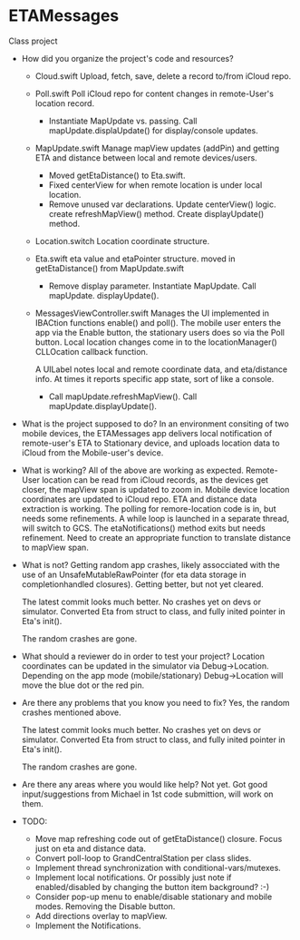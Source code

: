 # ETAMessages
Class project

- How did you organize the project's code and resources?

  - Cloud.swift
    Upload, fetch, save, delete a record to/from iCloud repo.
    
  - Poll.swift
    Poll iCloud repo for content changes in remote-User's location record.
    
    - Instantiate MapUpdate vs. passing. Call mapUpdate.displaUpdate() for
      display/console updates.
    
  - MapUpdate.swift
    Manage mapView updates (addPin) and getting ETA and distance between
    local and remote devices/users.
    
    - Moved getEtaDistance() to Eta.swift.
    - Fixed centerView for when remote location is under local location.
    - Remove unused var declarations. Update centerView() logic. create
      refreshMapView() method. Create displayUpdate() method.
  
  - Location.switch
    Location coordinate structure.
    
  - Eta.swift
    eta value and etaPointer structure.
    moved in getEtaDistance() from MapUpdate.swift
    
    - Remove display parameter. Instantiate MapUpdate. Call mapUpdate.
      displayUpdate().
    
  - MessagesViewController.swift
    Manages the UI implemented in IBACtion functions enable() and poll().
    The mobile user enters the app via the Enable button, the stationary
    users does so via the Poll button. Local location changes come in to
    the locationManager() CLLOcation callback function.
    
    A UILabel notes local and remote coordinate data, and eta/distance
    info. At times it reports specific app state, sort of like a console.
    
    - Call mapUpdate.refreshMapView(). Call mapUpdate.displayUpdate().
 
- What is the project supposed to do?
  In an environment consiting of two mobile devices, the ETAMessages app
  delivers local notification of remote-user's ETA to Stationary device,
  and uploads location data to iCloud from the Mobile-user's device.
  
- What is working?
  All of the above are working as expected. Remote-User location can be
  read from iCloud records, as the devices get closer, the mapView span is
  updated to zoom in. Mobile device location coordinates are updated to
  iCloud repo. ETA and distance data extraction is working. The polling
  for remore-location code is in, but needs some refinements. A while loop
  is launched in a separate thread, will switch to GCS.
  The etaNotifications() method exits but needs refinement. Need to create
  an appropriate function to translate distance to mapView span.
  
- What is not?
  Getting random app crashes, likely assocciated with the use of an
  UnsafeMutableRawPointer (for eta data storage in completionhandled
  closures). Getting better, but not yet cleared.
   
  The latest commit looks much better. No crashes yet on devs or
  simulator. Converted Eta from struct to class, and fully inited
  pointer in Eta's init().
  
  The random crashes are gone.
  
- What should a reviewer do in order to test your project?
  Location coordinates can be updated in the simulator via Debug->Location.
  Depending on the app mode (mobile/stationary) Debug->Location will move
  the blue dot or the red pin.
  
- Are there any problems that you know you need to fix?
  Yes, the random crashes mentioned above.
  
  The latest commit looks much better. No crashes yet on devs or
  simulator. Converted Eta from struct to class, and fully inited
  pointer in Eta's init().
  
  The random crashes are gone.
  
- Are there any areas where you would like help?
  Not yet. Got good input/suggestions from Michael in 1st code submittion, will work on them.
  
  
- TODO:

	- Move map refreshing code out of getEtaDistance() closure. Focus just
	  on eta and distance data.
	- Convert poll-loop to GrandCentralStation per class slides.
	- Implement thread synchronization with conditional-vars/mutexes.
	- Implement local notifications. Or possibly just note if enabled/disabled
	  by changing the button item background? :-)
	- Consider pop-up menu to enable/disable stationary and mobile modes.
	  Removing the Disable button.
	- Add directions overlay to mapView.
  - Implement the Notifications.
  
